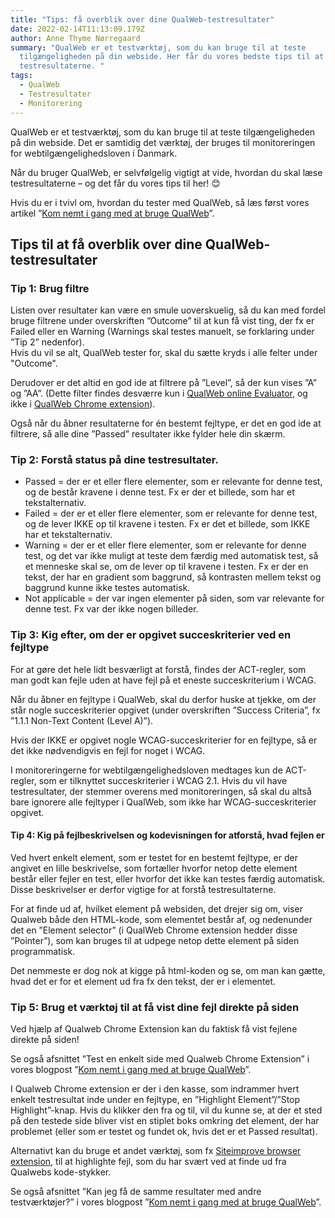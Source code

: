 ```yaml
---
title: "Tips: få overblik over dine QualWeb-testresultater"
date: 2022-02-14T11:13:09.179Z
author: Anne Thyme Nørregaard
summary: "QualWeb er et testværktøj, som du kan bruge til at teste
  tilgængeligheden på din webside. Her får du vores bedste tips til at forstå
  testresultaterne. "
tags:
  - QualWeb
  - Testresultater
  - Monitorering
---
```

QualWeb er et testværktøj, som du kan bruge til at teste tilgængeligheden på din webside. Det er samtidig det værktøj, der bruges til monitoreringen for webtilgængelighedsloven i Danmark.

Når du bruger QualWeb, er selvfølgelig vigtigt at vide, hvordan du skal læse testresultaterne – og det får du vores tips til her! 😊

Hvis du er i tvivl om, hvordan du tester med QualWeb, så læs først vores artikel ”[Kom nemt i gang med at bruge QualWeb](https://inklusio.dk/posts/s%C3%A5dan-kommer-du-nemt-i-gang-med-at-bruge-qualweb/)”.

## Tips til at få overblik over dine QualWeb-testresultater

### Tip 1: Brug filtre

Listen over resultater kan være en smule uoverskuelig, så du kan med fordel bruge filtrene under overskriften ”Outcome” til at kun få vist ting, der fx er Failed eller en Warning (Warnings skal testes manuelt, se forklaring under ”Tip 2” nedenfor).\
Hvis du vil se alt, QualWeb tester for, skal du sætte kryds i alle felter under "Outcome". 

Derudover er det altid en god ide at filtrere på ”Level”, så der kun vises ”A” og ”AA”. (Dette filter findes desværre kun i [QualWeb online Evaluator](<http://qualweb.di.fc.ul.pt/evaluator/ >), og ikke i [QualWeb Chrome extension](https://chrome.google.com/webstore/detail/qualweb-extension/ljgilomdnehokancdcbkmbndkkiggioc)).

Også når du åbner resultaterne for én bestemt fejltype, er det en god ide at filtrere, så alle dine ”Passed” resultater ikke fylder hele din skærm.

### Tip 2: Forstå status på dine testresultater.

* Passed = der er et eller flere elementer, som er relevante for denne test, og de består kravene i denne test. Fx er der et billede, som har et tekstalternativ.
* Failed = der er et eller flere elementer, som er relevante for denne test, og de lever IKKE op til kravene i testen. Fx er det et billede, som IKKE har et tekstalternativ.
* Warning = der er et eller flere elementer, som er relevante for denne test, og det var ikke muligt at teste dem færdig med automatisk test, så et menneske skal se, om de lever op til kravene i testen. Fx er der en tekst, der har en gradient som baggrund, så kontrasten mellem tekst og baggrund kunne ikke testes automatisk.
* Not applicable = der var ingen elementer på siden, som var relevante for denne test. Fx var der ikke nogen billeder.

### Tip 3: Kig efter, om der er opgivet succeskriterier ved en fejltype

For at gøre det hele lidt besværligt at forstå, findes der ACT-regler, som man godt kan fejle uden at have fejl på et eneste succeskriterium i WCAG. 

Når du åbner en fejltype i QualWeb, skal du derfor huske at tjekke, om der står nogle succeskriterier opgivet (under overskriften ”Success Criteria”, fx ”1.1.1 Non-Text Content (Level A)”). 

Hvis der IKKE er opgivet nogle WCAG-succeskriterier for en fejltype, så er det ikke nødvendigvis en fejl for noget i WCAG.

I monitoreringerne for webtilgængelighedsloven medtages kun de ACT-regler, som er tilknyttet succeskriterier i WCAG 2.1.
Hvis du vil have testresultater, der stemmer overens med monitoreringen, så skal du altså bare ignorere alle fejltyper i QualWeb, som ikke har WCAG-succeskriterier opgivet.

#### Tip 4: Kig på fejlbeskrivelsen og kodevisningen for atforstå, hvad fejlen er

Ved hvert enkelt element, som er testet for en bestemt fejltype, er der angivet en lille beskrivelse, som fortæller hvorfor netop dette element består eller fejler en test, eller hvorfor det ikke kan testes færdig automatisk. Disse beskrivelser er derfor vigtige for at forstå testresultaterne.

For at finde ud af, hvilket element på websiden, det drejer sig om, viser Qualweb både den HTML-kode, som elementet består af, og nedenunder det en ”Element selector” (i QualWeb Chrome extension hedder disse ”Pointer”), som kan bruges til at udpege netop dette element på siden programmatisk. 

Det nemmeste er dog nok at kigge på html-koden og se, om man kan gætte, hvad det er for et element ud fra fx den tekst, der er i elementet.

### Tip 5: Brug et værktøj til at få vist dine fejl direkte på siden

Ved hjælp af Qualweb Chrome Extension kan du faktisk få vist fejlene direkte på siden!

Se også afsnittet ”Test en enkelt side med Qualweb Chrome Extension” i vores blogpost ”[Kom nemt i gang med at bruge QualWeb](https://inklusio.dk/posts/s%C3%A5dan-kommer-du-nemt-i-gang-med-at-bruge-qualweb/)”.

I Qualweb Chrome extension er der i den kasse, som indrammer hvert enkelt testresultat inde under en fejltype, en ”Highlight Element”/”Stop Highlight”-knap.
Hvis du klikker den fra og til, vil du kunne se, at der et sted på den testede side bliver vist en stiplet boks omkring det element, der har problemet (eller som er testet og fundet ok, hvis det er et Passed resultat).

Alternativt kan du bruge et andet værktøj, som fx [Siteimprove browser extension](https://siteimprove.com/da-dk/core-platform/integrations/browser-extensions/), til at highlighte fejl, som du har svært ved at finde ud fra Qualwebs kode-stykker.

Se også afsnittet ”Kan jeg få de samme resultater med andre testværktøjer?” i vores blogpost ”[Kom nemt i gang med at bruge QualWeb](https://inklusio.dk/posts/s%C3%A5dan-kommer-du-nemt-i-gang-med-at-bruge-qualweb/)”.